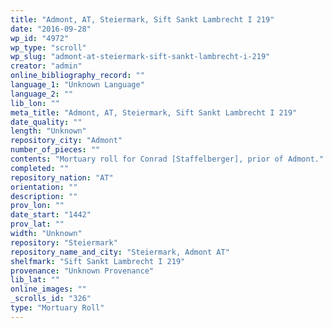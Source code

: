 ```yaml
---
title: "Admont, AT, Steiermark, Sift Sankt Lambrecht I 219"
date: "2016-09-28"
wp_id: "4972"
wp_type: "scroll"
wp_slug: "admont-at-steiermark-sift-sankt-lambrecht-i-219"
creator: "admin"
online_bibliography_record: ""
language_1: "Unknown Language"
language_2: ""
lib_lon: ""
meta_title: "Admont, AT, Steiermark, Sift Sankt Lambrecht I 219"
date_quality: ""
length: "Unknown"
repository_city: "Admont"
number_of_pieces: ""
contents: "Mortuary roll for Conrad [Staffelberger], prior of Admont."
completed: ""
repository_nation: "AT"
orientation: ""
description: ""
prov_lon: ""
date_start: "1442"
prov_lat: ""
width: "Unknown"
repository: "Steiermark"
repository_name_and_city: "Steiermark, Admont AT"
shelfmark: "Sift Sankt Lambrecht I 219"
provenance: "Unknown Provenance"
lib_lat: ""
online_images: ""
_scrolls_id: "326"
type: "Mortuary Roll"
---
```



